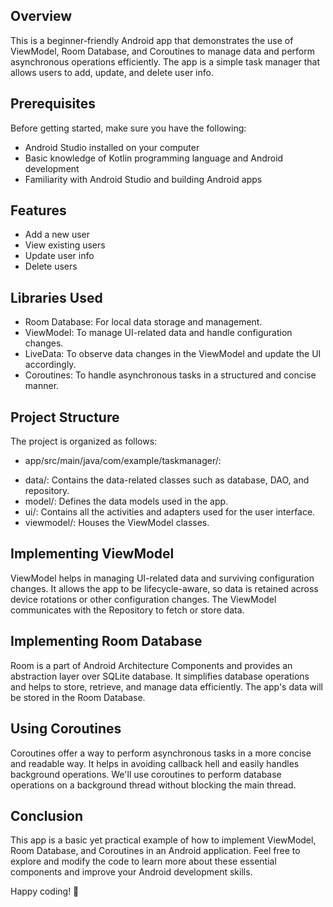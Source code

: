 ## Overview

This is a beginner-friendly Android app that demonstrates the use of ViewModel, Room Database, and Coroutines to manage data and perform asynchronous operations efficiently. The app is a simple task manager that allows users to add, update, and delete user info.

## Prerequisites

Before getting started, make sure you have the following:

- Android Studio installed on your computer
- Basic knowledge of Kotlin programming language and Android development
- Familiarity with Android Studio and building Android apps

## Features
- Add a new user
- View existing users
- Update user info
- Delete users

## Libraries Used

- Room Database: For local data storage and management.
- ViewModel: To manage UI-related data and handle configuration changes.
- LiveData: To observe data changes in the ViewModel and update the UI accordingly.
- Coroutines: To handle asynchronous tasks in a structured and concise manner.

## Project Structure

The project is organized as follows: 
* app/src/main/java/com/example/taskmanager/:
- data/: Contains the data-related classes such as database, DAO, and repository.
- model/: Defines the data models used in the app.
-  ui/: Contains all the activities and adapters used for the user interface.
- viewmodel/: Houses the ViewModel classes.

## Implementing ViewModel

ViewModel helps in managing UI-related data and surviving configuration changes. It allows the app to be lifecycle-aware, so data is retained across device rotations or other configuration changes. The ViewModel communicates with the Repository to fetch or store data.

## Implementing Room Database

Room is a part of Android Architecture Components and provides an abstraction layer over SQLite database. It simplifies database operations and helps to store, retrieve, and manage data efficiently. The app's data will be stored in the Room Database.

## Using Coroutines

Coroutines offer a way to perform asynchronous tasks in a more concise and readable way. It helps in avoiding callback hell and easily handles background operations. We'll use coroutines to perform database operations on a background thread without blocking the main thread.

## Conclusion

This app is a basic yet practical example of how to implement ViewModel, Room Database, and Coroutines in an Android application. Feel free to explore and modify the code to learn more about these essential components and improve your Android development skills.

Happy coding! 🚀
